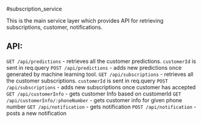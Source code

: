 #subscription_service

This is the main service layer which provides API for retrieving subscriptions, customer, notifications.

 ## API:
 `GET /api/predictions` - retrieves all the customer predictions. `customerId` is sent in req.query
   `POST /api/predictions` - adds new predictions once generated by machine learning tool.
  `GET /api/subscriptions` - retrieves all the customer subscriptions. `customerId` is sent in req.query
  `POST /api/subscriptions` - adds new subscriptions once customer has accepted
  `GET /api/customerInfo` - gets customer Info based on customerId
  `GET /api/customerInfo/:phoneNumber` - gets customer info for given phone number
  `GET /api/notification` - gets notification
  `POST /api/notification` - posts a new notification
